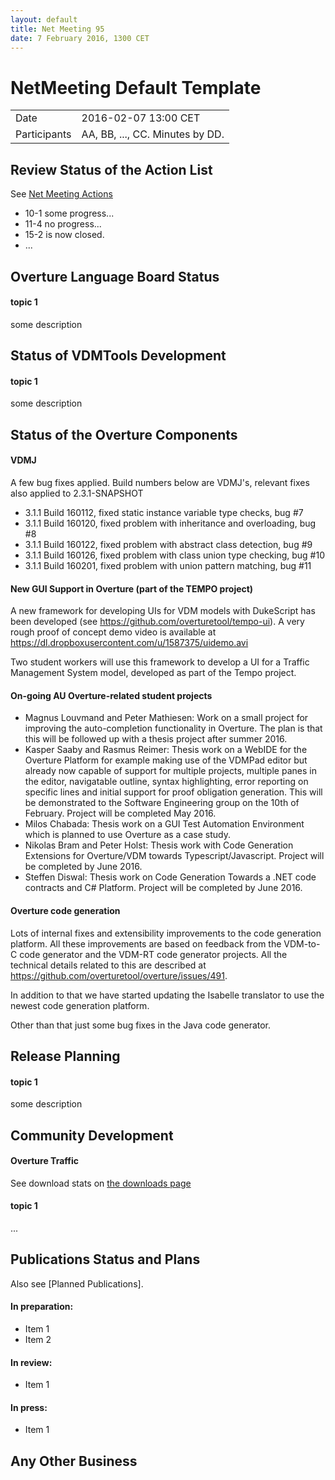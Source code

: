 ```yaml
---
layout: default
title: Net Meeting 95
date: 7 February 2016, 1300 CET
---
```


<script src="http://code.jquery.com/jquery-1.11.1.min.js">
</script>
<script src="/javascripts/edit.js"></script>
<script>setEditButonNm();</script>

# NetMeeting Default Template

|||
|---|---|
| Date | 2016-02-07 13:00 CET |
| Participants | AA, BB, ..., CC.  Minutes by DD. |


## Review Status of the Action List

See [Net Meeting Actions](https://github.com/overturetool/overturetool.github.io/issues?q=is%3Aopen+is%3Aissue+label%3A%22action+net-meeting%22)

* 10-1 some progress...
* 11-4 no progress...
* 15-2 is now closed.
* ...


## Overture Language Board Status

#### topic 1

some description


## Status of VDMTools Development

#### topic 1

some description


##  Status of the Overture Components

#### VDMJ
A few bug fixes applied. Build numbers below are VDMJ's, relevant fixes also applied to 2.3.1-SNAPSHOT

* 3.1.1 Build 160112, fixed static instance variable type checks, bug #7
* 3.1.1 Build 160120, fixed problem with inheritance and overloading, bug #8
* 3.1.1 Build 160122, fixed problem with abstract class detection, bug #9
* 3.1.1 Build 160126, fixed problem with class union type checking, bug #10
* 3.1.1 Build 160201, fixed problem with union pattern matching, bug #11

#### New GUI Support in Overture (part of the TEMPO project)

A new framework for developing UIs for VDM models with DukeScript has been developed (see https://github.com/overturetool/tempo-ui). A very rough proof of concept demo video is available at https://dl.dropboxusercontent.com/u/1587375/uidemo.avi

Two student workers will use this framework to develop a UI for a Traffic Management System model, developed as part of the Tempo project.


#### On-going AU Overture-related student projects

* Magnus Louvmand and Peter Mathiesen: Work on a small project for improving the auto-completion functionality in Overture. The plan is that this will be followed up with a thesis project after summer 2016.
* Kasper Saaby and Rasmus Reimer: Thesis work on a WebIDE for the Overture Platform for example making use of the VDMPad editor but already now capable of support for multiple projects, multiple panes in the editor, navigatable outline, syntax highlighting, error reporting on specific lines and initial support for proof obligation generation. This will be demonstrated to the Software Engineering group on the 10th of February. Project will be completed May 2016.
* Milos Chabada: Thesis work on a GUI Test Automation Environment which is planned to use Overture as a case study.
* Nikolas Bram and Peter Holst: Thesis work with Code Generation Extensions for Overture/VDM towards Typescript/Javascript. Project will be completed by June 2016.
* Steffen Diswal: Thesis work on Code Generation Towards a .NET code contracts and C# Platform. Project will be completed by June 2016.

#### Overture code generation

Lots of internal fixes and extensibility improvements to the code generation platform. All these improvements are based on feedback from the VDM-to-C code generator and the VDM-RT code generator projects. All the technical details related to this are described at https://github.com/overturetool/overture/issues/491.

In addition to that we have started updating the Isabelle translator to use the newest code generation platform.

Other than that just some bug fixes in the Java code generator.

##  Release Planning

#### topic 1

some description


##  Community Development

#### Overture Traffic

See download stats on [the downloads page](http://overturetool.org/download/)

#### topic 1
...


##  Publications Status and Plans

Also see [Planned Publications].

#### In preparation:

* Item 1
* Item 2

#### In review:

* Item 1

#### In press:

* Item 1


##  Any Other Business

<div id="edit_page_div"></div>
